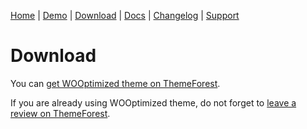 [Home](/) | [Demo](/demo) | [Download](/download) | [Docs](/docs) | [Changelog](/changelog) | [Support](/support)

# Download

You can [get WOOptimized theme on ThemeForest](https://themeforest.net/search/wooptimized).

If you are already using WOOptimized theme, do not forget to [leave a review on ThemeForest](https://themeforest.net/search/wooptimized).
